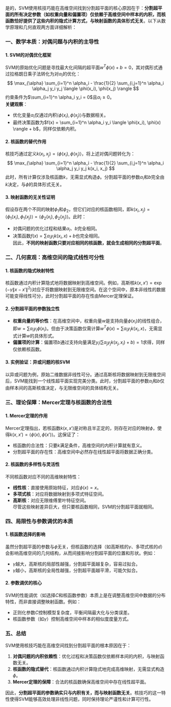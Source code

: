 是的，SVM使用核技巧能在高维空间找到分割超平面的核心原因在于：**分割超平面的所有决定参数（如权重向量和偏置项）仅依赖于高维空间中样本的内积，而核函数恰好提供了这些内积的隐式计算方式，与映射函数的具体形式无关**。以下从数学原理和几何直观两方面详细解析：


### 一、数学本质：对偶问题与内积的主导性
#### 1. **SVM的对偶优化框架**
SVM的原始优化问题是寻找最大化间隔的超平面$w^T\phi(x)+b=0$，其对偶形式通过拉格朗日乘子法转化为对$\alpha_i$的优化：
$$
\max_{\alpha} \sum_{i=1}^n \alpha_i - \frac{1}{2} \sum_{i,j=1}^n \alpha_i \alpha_j y_i y_j \langle \phi(x_i), \phi(x_j) \rangle
$$
约束条件为$\sum_{i=1}^n \alpha_i y_i = 0$且$\alpha_i \geq 0$。  
**关键观察**：  
- 优化变量$\alpha_i$仅通过内积$\langle \phi(x_i), \phi(x_j) \rangle$与数据相关。  
- 最终决策函数为$f(x) = \sum_{i=1}^n \alpha_i y_i \langle \phi(x_i), \phi(x) \rangle + b$，同样仅依赖内积。  

#### 2. **核函数的替代作用**
核技巧通过定义$k(x_i, x_j) = \langle \phi(x_i), \phi(x_j) \rangle$，将上述对偶问题转化为：
$$
\max_{\alpha} \sum_{i=1}^n \alpha_i - \frac{1}{2} \sum_{i,j=1}^n \alpha_i \alpha_j y_i y_j k(x_i, x_j)
$$
此时，所有计算仅涉及核函数$k$，无需显式构造$\phi$。分割超平面的参数$\alpha_i$和$b$完全由$k$决定，与$\phi$的具体形式无关。

#### 3. **映射函数的无关性证明**
假设存在两个不同的映射$\phi_1$和$\phi_2$，但它们对应的核函数相同，即$k(x_i, x_j) = \langle \phi_1(x_i), \phi_1(x_j) \rangle = \langle \phi_2(x_i), \phi_2(x_j) \rangle$。此时：  
- 对偶问题的优化过程和结果$\alpha_i$、$b$完全相同。  
- 决策函数$f(x) = \sum \alpha_i y_i k(x_i, x) + b$也完全相同。  
因此，**不同的映射函数只要对应相同的核函数，就会生成相同的分割超平面**。


### 二、几何直观：高维空间的隐式线性可分性
#### 1. **核函数的隐式映射特性**
核函数通过内积计算隐式地将数据映射到高维空间。例如，高斯核$k(x, x') = \exp(-\gamma \|x - x'\|^2)$对应于将数据映射到无限维空间。在这个空间中，原本非线性的数据可能变得线性可分，此时分割超平面的存在性由Mercer定理保证。

#### 2. **分割超平面的参数独立性**
- **权重向量的等价性**：在高维空间中，权重向量$w$是支持向量$\phi(x_i)$的线性组合，即$w = \sum \alpha_i y_i \phi(x_i)$。但由于决策函数仅需计算$w^T \phi(x) = \sum \alpha_i y_i k(x_i, x)$，无需显式计算$w$的具体形式。  
- **偏置项的计算**：偏置项$b$通过支持向量满足$y_i (\sum \alpha_j y_j k(x_j, x_i) + b) = 1$求得，同样仅依赖核函数。

#### 3. **实例验证：异或问题的核SVM**
以异或问题为例，原始二维数据非线性可分。通过高斯核将数据映射到无限维空间后，SVM能找到一个线性超平面实现完美分类。此时，分割超平面的参数$\alpha_i$和$b$仅由样本间的高斯核值决定，与无限维空间的具体结构无关。


### 三、理论保障：Mercer定理与核函数的合法性
#### 1. **Mercer定理的作用**
Mercer定理指出，若核函数$k(x, x')$是对称且半正定的，则存在对应的映射$\phi$，使得$k(x, x') = \langle \phi(x), \phi(x') \rangle$。这保证了：  
- 核函数的合法性：只要$k$满足条件，高维空间的内积计算就有意义。  
- 分割超平面的存在性：高维空间中必然存在线性超平面将数据正确分类。

#### 2. **核函数的多样性与灵活性**
不同核函数对应不同的高维映射特性：  
- **线性核**：直接使用原始特征，对应$\phi(x) = x$。  
- **多项式核**：对应将数据映射到多项式特征空间。  
- **高斯核**：对应无限维傅里叶特征空间。  
尽管这些映射差异巨大，但只要核函数相同，SVM的分割超平面就相同。


### 四、局限性与参数调优的本质
#### 1. **核函数选择的影响**
虽然分割超平面的参数与$\phi$无关，但核函数的选择（如高斯核的$\gamma$、多项式核的$d$）会影响高维空间的几何结构，从而间接影响分割超平面的位置和形状。例如：  
- $\gamma$越大，高斯核的局部性越强，分割超平面越复杂，容易过拟合。  
- $\gamma$越小，高斯核的全局性越强，分割超平面越平滑，可能欠拟合。

#### 2. **参数调优的核心**
SVM的性能调优（如选择$C$和核函数参数）本质上是在调整高维空间中数据的分布特性，而非直接调整映射函数。例如：  
- 正则化参数$C$控制模型复杂度，平衡间隔最大化与分类误差。  
- 核函数参数（如$\gamma$）控制高维空间中样本的相似度度量方式。


### 五、总结
SVM使用核技巧能在高维空间找到分割超平面的根本原因在于：  
1. **对偶问题的内积依赖性**：优化过程和决策函数仅依赖样本间的内积，与映射函数无关。  
2. **核函数的隐式替代**：核函数通过内积计算隐式地完成高维映射，无需显式构造$\phi$。  
3. **Mercer定理的保障**：合法的核函数确保高维空间中存在线性超平面。  

因此，**分割超平面的参数确实只与内积有关，而与映射函数无关**。核技巧的这一特性使得SVM能够高效处理非线性问题，同时保持理论严谨性和计算可行性。